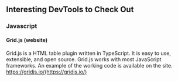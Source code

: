 ## Interesting DevTools to Check Out

### Javascript
#### Grid.js (website)
Grid.js is a HTML table plugin written in TypeScript. It is easy to use, extensible, and open source. Grid.js works with most JavaScript frameworks. An example of the working code is available on the site. 
https://gridjs.io/(https://gridjs.io/)
